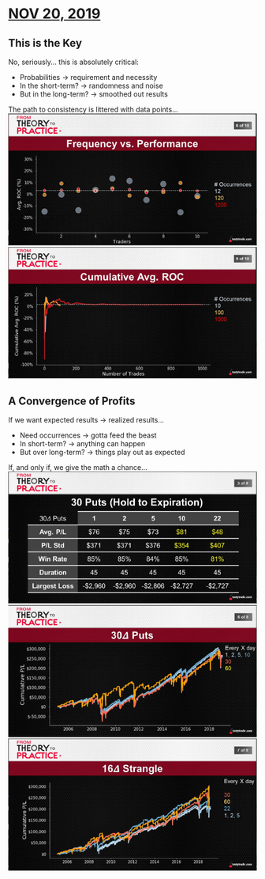 # [NOV 20, 2019](https://www.tastytrade.com/tt/shows/from-theory-to-practice/episodes/portfolio-tactics-building-blocks-number-of-occurrences-part-one-11-20-2019)

## This is the Key
 No, seriously... this is absolutely critical:
* Probabilities -> requirement and necessity
* In the short-term? -> randomness and noise
* But in the long-term? -> smoothed out results

The path to consistency is littered with data points...
  ![alt text](./img/08.1.png "spy")
  ![alt text](./img/08.2.png "spy")

## A Convergence of Profits
 If we want expected results -> realized results...
 * Need occurrences -> gotta feed the beast
 * In short-term? -> anything can happen
 * But over long-term? -> things play out as expected

 If, and only if, we give the math a chance...
  ![alt text](./img/08.b.1.png "spy")
  ![alt text](./img/08.b.2.png "spy")
  ![alt text](./img/08.b.3.png "spy")
